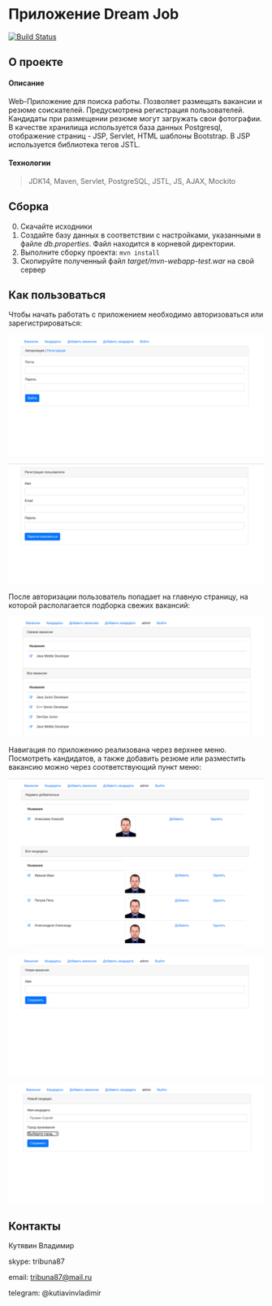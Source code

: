 # Приложение Dream Job
[![Build Status](https://app.travis-ci.com/kva-devops/job4j_dreamjob.svg?branch=master)](https://app.travis-ci.com/kva-devops/job4j_dreamjob)

## О проекте
#### Описание
Web-Приложение для поиска работы. Позволяет размещать вакансии и резюме соискателей.
Предусмотрена регистрация пользователей. Кандидаты при размещении резюме могут загружать свои фотографии.
В качестве хранилища используется база данных Postgresql, отображение страниц - JSP, Servlet, HTML шаблоны Bootstrap.
В JSP используется библиотека тегов JSTL.
 
#### Технологии
>JDK14, Maven, Servlet, PostgreSQL, JSTL, JS, AJAX, Mockito
## Сборка
0. Скачайте исходники 
1. Создайте базу данных в соответствии с настройками, указанными в файле *db.properties*. 
   Файл находится в корневой директории.
2. Выполните сборку проекта: `mvn install`
3. Скопируйте полученный файл *target/mvn-webapp-test.war* на свой сервер

## Как пользоваться
Чтобы начать работать с приложением необходимо авторизоваться или зарегистрироваться:

![Login](images/1.png)

![Register](images/2.png)

После авторизации пользователь попадает на главную страницу, на которой располагается подборка свежих вакансий:

![Posts](images/3.png)

Навигация по приложению реализована через верхнее меню.
Посмотреть кандидатов, а также добавить резюме или разместить вакансию можно через соответствующий пункт меню:

![Candidates](images/4.png)

![AddPosts](images/5.png)

![AddCandidates](images/6.png)

## Контакты
Кутявин Владимир

skype: tribuna87

email: tribuna87@mail.ru

telegram: @kutiavinvladimir


